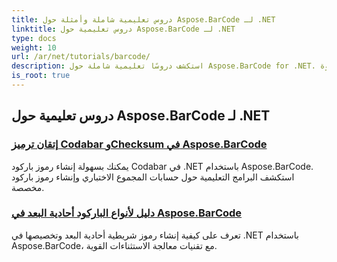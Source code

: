 ```yaml
---
title: دروس تعليمية شاملة وأمثلة حول Aspose.BarCode لـ .NET
linktitle: دروس تعليمية حول Aspose.BarCode لـ .NET
type: docs
weight: 10
url: /ar/net/tutorials/barcode/
description: استكشف دروسًا تعليمية شاملة حول Aspose.BarCode for .NET. تعلّم كيفية إنشاء الرموز الشريطية وتخصيصها وإدارتها باستخدام أدلة تفصيلية خطوة بخطوة.
is_root: true
---
```


## دروس تعليمية حول Aspose.BarCode لـ .NET
### [إتقان ترميز Codabar وChecksum في Aspose.BarCode](./mastering-codabar-encoding-and-checksum/)
يمكنك بسهولة إنشاء رموز باركود Codabar في .NET باستخدام Aspose.BarCode. استكشف البرامج التعليمية حول حسابات المجموع الاختباري وإنشاء رموز باركود مخصصة.
### [دليل لأنواع الباركود أحادية البعد في Aspose.BarCode](./guide-one-dimensional-barcode-types/)
تعرف على كيفية إنشاء رموز شريطية أحادية البعد وتخصيصها في .NET باستخدام Aspose.BarCode، مع تقنيات معالجة الاستثناءات القوية.
